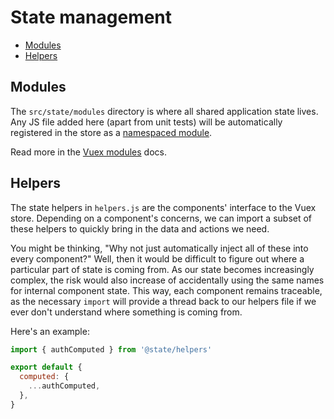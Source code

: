 # State management

- [Modules](#modules)
- [Helpers](#helpers)

## Modules

The `src/state/modules` directory is where all shared application state lives. Any JS file added here (apart from unit tests) will be automatically registered in the store as a [namespaced module](https://vuex.vuejs.org/en/modules.html#namespacing).

Read more in the [Vuex modules](https://vuex.vuejs.org/en/modules.html) docs.

## Helpers

The state helpers in `helpers.js` are the components' interface to the Vuex store. Depending on a component's concerns, we can import a subset of these helpers to quickly bring in the data and actions we need.

You might be thinking, "Why not just automatically inject all of these into every component?" Well, then it would be difficult to figure out where a particular part of state is coming from. As our state becomes increasingly complex, the risk would also increase of accidentally using the same names for internal component state. This way, each component remains traceable, as the necessary `import` will provide a thread back to our helpers file if we ever don't understand where something is coming from.

Here's an example:

```js
import { authComputed } from '@state/helpers'

export default {
  computed: {
    ...authComputed,
  },
}
```
